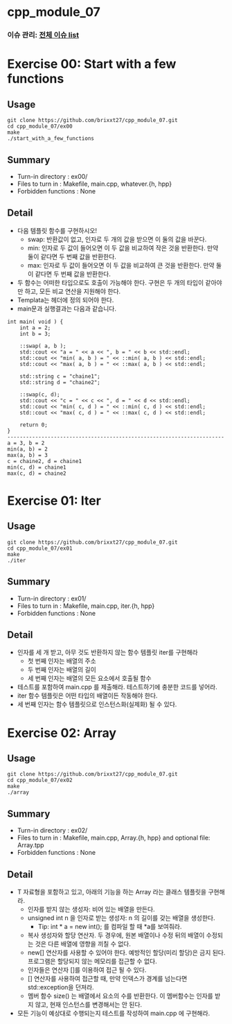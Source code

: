 # cpp_module_07
### 이슈 관리: [전체 이슈 list](https://github.com/brixxt27/cpp_module_07/issues/1)

# Exercise 00: Start with a few functions 
## Usage
```
git clone https://github.com/brixxt27/cpp_module_07.git
cd cpp_module_07/ex00
make
./start_with_a_few_functions
```
## Summary
- Turn-in directory : ex00/
- Files to turn in : Makefile, main.cpp, whatever.{h, hpp}
- Forbidden functions : None
## Detail
- 다음 템플릿 함수를 구현하시오!
	- swap: 반환값이 없고, 인자로 두 개의 값을 받으면 이 둘의 값을 바꾼다.
	- min: 인자로 두 값이 들어오면 이 두 값을 비교하여 작은 것을 반환한다. 만약 둘이 같다면 두 번째 값을 반환한다.
	- max: 인자로 두 값이 들어오면 이 두 값을 비교하여 큰 것을 반환한다. 만약 둘이 같다면 두 번째 값을 반환한다.
- 두 함수는 어떠한 타입으로도 호출이 가능해야 한다. 구현은 두 개의 타입이 같아야만 하고, 모든 비교 연산을 지원해야 한다.
- Templata는 헤더에 정의 되어야 한다.
- main문과 실행결과는 다음과 같습니다.
```
int main( void ) {
	int a = 2;
	int b = 3;

	::swap( a, b );
	std::cout << "a = " << a << ", b = " << b << std::endl;
	std::cout << "min( a, b ) = " << ::min( a, b ) << std::endl;
	std::cout << "max( a, b ) = " << ::max( a, b ) << std::endl;

	std::string c = "chaine1";
	std::string d = "chaine2";

	::swap(c, d);
	std::cout << "c = " << c << ", d = " << d << std::endl;
	std::cout << "min( c, d ) = " << ::min( c, d ) << std::endl;
	std::cout << "max( c, d ) = " << ::max( c, d ) << std::endl;

	return 0;
}
----------------------------------------------------------------------
a = 3, b = 2
min(a, b) = 2
max(a, b) = 3
c = chaine2, d = chaine1
min(c, d) = chaine1
max(c, d) = chaine2
```
<bt> </bt>

# Exercise 01: Iter 
## Usage
```
git clone https://github.com/brixxt27/cpp_module_07.git
cd cpp_module_07/ex01
make
./iter
```
## Summary
- Turn-in directory : ex01/
- Files to turn in : Makefile, main.cpp, iter.{h, hpp}
- Forbidden functions : None
## Detail
- 인자를 세 개 받고, 아무 것도 반환하지 않는 함수 템플릿 iter를 구현해라
	- 첫 번째 인자는 배열의 주소
	- 두 번째 인자는 배열의 길이
	- 세 번째 인자는 배열의 모든 요소에서 호출될 함수
- 테스트를 포함하여 main.cpp 를 제출해라. 테스트하기에 충분한 코드를 넣어라.
- iter 함수 템플릿은 어떤 타입의 배열이든 작동해야 한다.
- 세 번째 인자는 함수 템플릿으로 인스턴스화(실제화) 될 수 있다.
<bt> </bt>

# Exercise 02: Array 
## Usage
```
git clone https://github.com/brixxt27/cpp_module_07.git
cd cpp_module_07/ex02
make
./array
```
## Summary
- Turn-in directory : ex02/
- Files to turn in : Makefile, main.cpp, Array.{h, hpp} and optional file: Array.tpp
- Forbidden functions : None
## Detail
- T 자료형을 포함하고 있고, 아래의 기능을 하는 Array 라는 클래스 템플릿을 구현해라.
	- 인자를 받지 않는 생성자: 비어 있는 배열을 만든다.
	- unsigned int n 을 인자로 받는 생성자: n 의 길이를 갖는 배열을 생성한다.
		- Tip: int * a = new int(); 를 컴파일 할 때 *a를 보여줘라.
	- 복사 생성자와 할당 연산자. 두 경우에, 원본 배열이나 수정 뒤의 배열이 수정되는 것은 다른 배열에 영향을 끼칠 수 없다.
	- new[] 연산자를 사용할 수 있어야 한다. 예방적인 할당(미리 할당)은 금지 된다. 프로그램은 할당되지 않는 메모리를 접근할 수 없다.
	- 인자들은 연산자 []를 이용하여 접근 될 수 있다.
	- [] 연산자를 사용하여 접근할 때, 만약 인덱스가 경계를 넘는다면 std::exception을 던져라.
	- 멤버 함수 size() 는 배열에서 요소의 수를 반환한다. 이 멤버함수는 인자를 받지 않고, 현재 인스턴스를 변경해서는 안 된다.
- 모든 기능이 예상대로 수행되는지 테스트를 작성하여 main.cpp 에 구현해라.
<bt> </bt>
